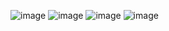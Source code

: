 ![image](https://github.com/user-attachments/assets/3985407d-6967-4a26-9037-70f0d6f057ee)
![image](https://github.com/user-attachments/assets/40298126-3f02-4c25-aa29-903c83539321)
![image](https://github.com/user-attachments/assets/907ca0f2-07f9-4338-bf70-b302a666f029)
![image](https://github.com/user-attachments/assets/680546b1-c3c1-44a0-bc96-50fdfae3d4c6)
